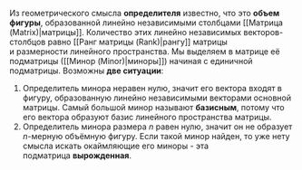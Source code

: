 Из геометрического смысла **определителя** известно, что это **объем фигуры**, образованной линейно независимыми столбцами [[Матрица (Matrix)|матрицы]]. Количество этих линейно независимых векторов-столбцов равно [[Ранг матрицы (Rank)|рангу]] матрицы и размерности линейного пространства. Мы выделяем в матрице её подматрицы ([[Минор (Minor)|миноры]]) начиная с единичной подматрицы. Возможны **две ситуации**:
1. Определитель минора неравен нулю, значит его вектора входят в фигуру, образованную линейно независимыми векторами основной матрицы. Самый большой минор называют **базисным**, потому что его вектора образуют базис линейного пространства матрицы.
2. Определитель минора размера $n$ равен нулю, значит он не образует $n$-мерную объёмную фигуру. Если такой минор найден, то уже нету смысла искать окаймляющие его миноры - эта подматрица **вырожденная**.